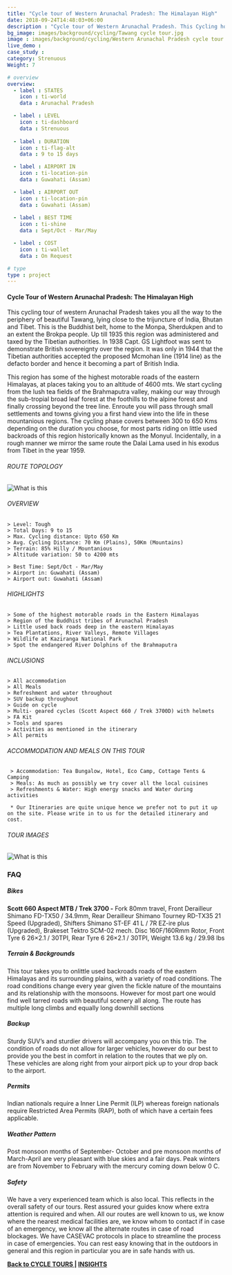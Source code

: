 ```yaml
---
title: "Cycle tour of Western Arunachal Pradesh: The Himalayan High"
date: 2018-09-24T14:48:03+06:00
description : "Cycle tour of Western Arunachal Pradesh. This Cycling holiday takes you riding along the Bhutan and Tibet borders of Arynachal Pradesh"
bg_image: images/background/cycling/Tawang cycle tour.jpg
image : images/background/cycling/Western Arunachal Pradesh cycle tour.jpg
live_demo : 
case_study : 
category: Strenuous
Weight: 7

# overview
overview:
  - label : STATES
    icon : ti-world
    data : Arunachal Pradesh 

  - label : LEVEL
    icon : ti-dashboard
    data : Strenuous
    
  - label : DURATION
    icon : ti-flag-alt
    data : 9 to 15 days

  - label : AIRPORT IN
    icon : ti-location-pin
    data : Guwahati (Assam)

  - label : AIRPORT OUT
    icon : ti-location-pin
    data : Guwahati (Assam)
    
  - label : BEST TIME
    icon : ti-shine
    data : Sept/Oct - Mar/May

  - label : COST
    icon : ti-wallet
    data : On Request

# type
type : project
---
```


#### Cycle Tour of Western Arunachal Pradesh: The Himalayan High

This cycling tour of western Arunachal Pradesh takes you all the way to the periphery of beautiful Tawang, lying close to the trijuncture of India, Bhutan and Tibet. This is  the Buddhist belt, home to the Monpa, Sherdukpen and to an extent the Brokpa people. Up till 1935 this region was administered and taxed by the Tibetian authorities. In 1938 Capt. GS Lightfoot was sent to demonstrate British sovereignty over the region. It was only in 1944 that the Tibetian authorities accepted the proposed Mcmohan line (1914 line) as the defacto border and hence it becoming a part of British India.

This region has some of the highest motorable roads of the eastern Himalayas, at places taking you to an altitude of 4600 mts. We start cycling from the lush tea fields of the Brahmaputra valley, making our way through the sub-tropial broad leaf forest at the foothills to the alpine forest and finally crossing beyond the tree line. Enroute you will pass through small settlements and towns giving you a first hand view into the life in these mountanious regions. The cycling phase covers between 300 to 650 Kms depending on the duration you choose, for most parts riding on little used backroads of this region historically known as the Monyul. Incidentally, in a rough manner we mirror the same route the Dalai Lama used in his exodus from Tibet in the year 1959. 



###### ROUTE TOPOLOGY

![What is this](/images/project/tawang-topo.jpg)



###### OVERVIEW
```
> Level: Tough
> Total Days: 9 to 15
> Max. Cycling distance: Upto 650 Km
> Avg. Cycling Distance: 70 Km (Plains), 50Km (Mountains)
> Terrain: 85% Hilly / Mountanious
> Altitude variation: 50 to 4200 mts

> Best Time: Sept/Oct - Mar/May
> Airport in: Guwahati (Assam)
> Airport out: Guwahati (Assam)
```




###### HIGHLIGHTS
```
> Some of the highest motorable roads in the Eastern Himalayas
> Region of the Buddhist tribes of Arunachal Pradesh
> Little used back roads deep in the eastern Himalayas
> Tea Plantations, River Valleys, Remote Villages
> Wildlife at Kaziranga National Park
> Spot the endangered River Dolphins of the Brahmaputra
```

###### INCLUSIONS
```
> All accommodation
> All Meals
> Refreshment and water throughout
> SUV backup throughout
> Guide on cycle
> Multi- geared cycles (Scott Aspect 660 / Trek 3700D) with helmets
> FA Kit
> Tools and spares
> Activities as mentioned in the itinerary
> All permits
```

###### ACCOMMODATION AND MEALS ON THIS TOUR
```
 > Accommodation: Tea Bungalow, Hotel, Eco Camp, Cottage Tents & Camping
 > Meals: As much as possibly we try cover all the local cuisines
 > Refreshments & Water: High energy snacks and Water during activities
```
``` * Our Itineraries are quite unique hence we prefer not to put it up on the site. Please write in to us for the detailed itinerary and cost.```

###### TOUR IMAGES

![What is this](/images/background/cycling/tawangcycletourgallery.jpg)



### FAQ

##### Bikes

**Scott 660 Aspect MTB / Trek 3700 -**
Fork 80mm travel, Front Derailleur Shimano FD-TX50 / 34.9mm, Rear Derailleur Shimano Tourney RD-TX35 21 Speed (Upgraded), Shifters Shimano ST-EF 41 L / 7R EZ-ire plus (Upgraded), Brakeset Tektro SCM-02 mech. Disc 160F/160Rmm Rotor, Front Tyre 6 26×2.1 / 30TPI, Rear Tyre 6 26×2.1 / 30TPI, Weight 13.6 kg / 29.98 lbs

##### Terrain & Backgrounds

This tour takes you to onlittle used backroads roads of the eastern Himalayas and its surrounding plains, with a variety of road conditions. The road conditions change every year given the fickle nature of the mountains and its relationship with the monsoons. However for most part one would find well tarred roads with beautiful scenery all along. The route has multiple long climbs and equally long downhill sections

##### Backup
Sturdy SUV’s and sturdier drivers will accompany you on this trip. The condition of roads do not allow for larger vehicles, however do our best to provide you the best in comfort in relation to the routes that we ply on. These vehicles are along right from your airport pick up to your drop back to the airport.

##### Permits
Indian nationals require a Inner Line Permit (ILP) whereas foreign nationals require Restricted Area Permits (RAP), both of which have a certain fees applicable.

##### Weather Pattern
Post monsoon months of September- October and pre monsoon months of March-April are very pleasant with blue skies and a fair days. Peak winters are from November to February with the mercury coming down below 0 C.

##### Safety 
We have a very experienced team which is also local. This reflects in the overall safety of our tours. Rest assured your guides know where extra attention is required and when. All our routes are well known to us, we know where the nearest medical facilities are, we know whom to contact if in case of an emergency, we know all the alternate routes in case of road blockages. We have CASEVAC protocols in place to streamline the process in case of emergencies. You can rest easy knowing that in the outdoors in general and this region in particular you are in safe hands with us.

 
**[Back to CYCLE TOURS  ](/cycling/) | [INSIGHTS](/insights/)**


